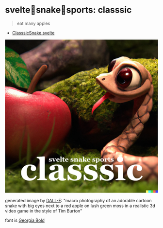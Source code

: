# svelte🐍snake🐍sports: classsic

> eat many apples

- [ClasssicSnake.svelte](./ClasssicSnake.svelte)

<a href="https://sss.ryanatkn.com/classsic"><img src="/src/static/assets/classsic.webp" alt="logo for classsic, macro photography of an adorable cartoon snake with big eyes next to a red apple on lush green moss in a realistic 3d video game in the style of Tim Burton" /></a>

generated image by [DALL-E](https://wikipedia.org/wiki/DALL-E):
"macro photography of an adorable cartoon snake with big eyes next to a red apple on lush green moss in a realistic 3d video game in the style of Tim Burton"

font is [Georgia Bold](<https://wikipedia.org/wiki/Georgia_(typeface)>)
